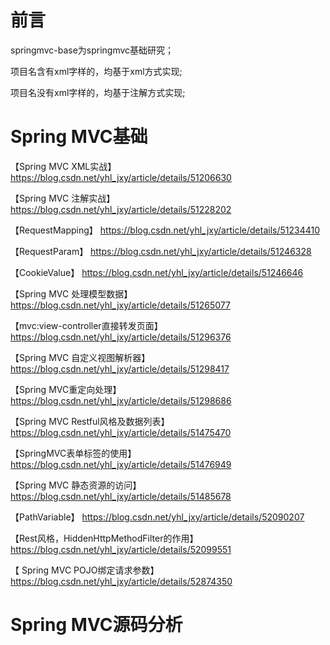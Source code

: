 # 前言
springmvc-base为springmvc基础研究；

项目名含有xml字样的，均基于xml方式实现;

项目名没有xml字样的，均基于注解方式实现;

# Spring MVC基础

【Spring MVC XML实战】 https://blog.csdn.net/yhl_jxy/article/details/51206630

【Spring MVC 注解实战】 https://blog.csdn.net/yhl_jxy/article/details/51228202

【RequestMapping】 https://blog.csdn.net/yhl_jxy/article/details/51234410

【RequestParam】 https://blog.csdn.net/yhl_jxy/article/details/51246328

【CookieValue】 https://blog.csdn.net/yhl_jxy/article/details/51246646

【Spring MVC 处理模型数据】 https://blog.csdn.net/yhl_jxy/article/details/51265077

【mvc:view-controller直接转发页面】 https://blog.csdn.net/yhl_jxy/article/details/51296376

【Spring MVC 自定义视图解析器】 https://blog.csdn.net/yhl_jxy/article/details/51298417

【Spring MVC重定向处理】 https://blog.csdn.net/yhl_jxy/article/details/51298686

【Spring MVC Restful风格及数据列表】 https://blog.csdn.net/yhl_jxy/article/details/51475470

【SpringMVC表单标签的使用】 https://blog.csdn.net/yhl_jxy/article/details/51476949

【Spring MVC 静态资源的访问】 https://blog.csdn.net/yhl_jxy/article/details/51485678

【PathVariable】 https://blog.csdn.net/yhl_jxy/article/details/52090207

【Rest风格，HiddenHttpMethodFilter的作用】 https://blog.csdn.net/yhl_jxy/article/details/52099551

【 Spring MVC POJO绑定请求参数】 https://blog.csdn.net/yhl_jxy/article/details/52874350

# Spring MVC源码分析
